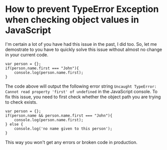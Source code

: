# How to prevent TypeError Exception when checking object values in JavaScript

I'm certain a lot of you have had this issue in the past, I did too. So, let me demostrate to you have to quickly solve this issue without almost no change in your current code.

<pre class="line-numbers">
<code class="language-javascript">var person = {};
if(person.name.first === "John"){
	console.log(person.name.first);
}</code>
</pre>

The code above will output the following error string `Uncaught TypeError: Cannot read property 'first' of undefined` in the JavaScript console. To fix this issue, you need to first check whether the object path you are trying to check exists.

<pre class="line-numbers">
<code class="language-javascript">var person = {};
if(person.name && person.name.first === "John"){
	console.log(person.name.first);
} else {
	console.log('no name given to this person');
}</code>
</pre>

This way you won't get any errors or broken code in production.</code>
</pre>
